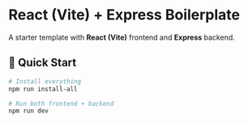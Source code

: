 # React (Vite) + Express Boilerplate

A starter template with **React (Vite)** frontend and **Express** backend.

## 🚀 Quick Start

```bash
# Install everything
npm run install-all

# Run both frontend + backend
npm run dev
```
